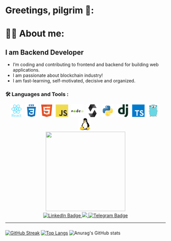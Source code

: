 
# Greetings, pilgrim 🤘:
<h1> 
  👩‍💻 About me:
</h1>
<h2>I am Backend Developer</h2>
<ul>
    <li>I’m coding and contributing to frontend and backend for building web applications.</li>
    <li>I am passionate about blockchain industry!</li>
    <li>I am fast-learning, self-motivated, decisive and organized.</li>
  </ul>

  
### :hammer_and_wrench: Languages and Tools :
<div align="center">
  <img src="https://github.com/devicons/devicon/blob/master/icons/react/react-original-wordmark.svg" title="React" alt="React" width="40" height="40"/>&nbsp;
  <img src="https://github.com/devicons/devicon/blob/master/icons/css3/css3-plain-wordmark.svg" title="CSS3" alt="CSS" width="40" height="40"/>&nbsp;
  <img src="https://github.com/devicons/devicon/blob/master/icons/html5/html5-original.svg" title="HTML5" alt="HTML" width="40" height="40"/>&nbsp;
  <img src="https://github.com/devicons/devicon/blob/master/icons/javascript/javascript-original.svg" title="JavaScript" alt="JavaScript" width="40" height="40"/>&nbsp;
  <img src="https://github.com/devicons/devicon/blob/master/icons/nodejs/nodejs-original-wordmark.svg" title="NodeJS" alt="NodeJS" width="40" height="40"/>&nbsp;
 <img src="https://github.com/devicons/devicon/blob/master/icons/solidity/solidity-original.svg" title="Solidity" alt="Solidity" width="40" height="40"/>&nbsp;
  <img src="https://github.com/devicons/devicon/blob/master/icons/python/python-original.svg" title="Python" alt="Python" width="40" height="40" />&nbsp;
  <img src="https://github.com/devicons/devicon/blob/master/icons/django/django-plain.svg" title="Django" alt="Django" width="40" height="40" />&nbsp;
  <img src="https://github.com/devicons/devicon/blob/master/icons/typescript/typescript-plain.svg" title="typescript" alt="typescript" width="40" height="40" />&nbsp;
  <img src="https://github.com/devicons/devicon/blob/master/icons/go/go-original.svg" title="go" alt="go" width="40" height="40" />&nbsp;
  <img src="https://github.com/devicons/devicon/blob/master/icons/linux/linux-original.svg" title="linux" alt="linux" width="40" height="40" />&nbsp;
</div>
                                                                                                                                                  
<div id="header" align="center">
  <img src="https://user-images.githubusercontent.com/73220736/199696203-5b063f9d-6817-4520-82eb-624e6c730532.gif" width="250" height="250"/> 
</div>
<div id="badges" align="center">
  <a href="https://www.linkedin.com/in/oleksandr-matviienko-4a7b16248"/>
  <img src="https://img.shields.io/badge/LinkedIn-blue?style=for-the-badge&logo=linkedin&logoColor=white" alt="LinkedIn Badge"/>
  </a>
  <a href="https://mail.google.com/mail/u/1/?view=cm&fs=1&to=qniwwwersss@gmail.com&tf=1">
    <img src="https://img.shields.io/badge/qniwwwersss@gmail.com-blueviolet?style=for-the-badge&logo=gmail&logoColor=white" />  
</a>
  <a href="https://telegram.me/usioa">
    <img src="https://img.shields.io/badge/@usioa-blue?style=for-the-badge&logo=telegram&logoColor=white" alt="Telegram Badge" />
  </a>
</div>

---
### 
[![GitHub Streak](http://github-readme-streak-stats.herokuapp.com?user=werniq&theme=dark&background=000000)](https://git.io/streak-stats)
[![Top Langs](https://github-readme-stats.vercel.app/api/top-langs/?username=werniq&layout=compact&theme=vision-friendly-dark)](https://github.com/werniq/github-readme-stats)
![Anurag's GitHub stats](https://github-readme-stats.vercel.app/api?username=anuraghazra&show_icons=true&theme=radical)

